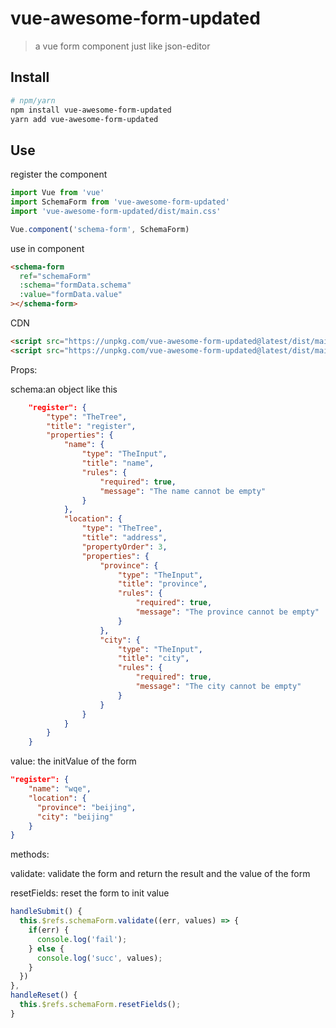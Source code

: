 # vue-awesome-form-updated

> a vue form component just like json-editor

## Install

``` bash
# npm/yarn
npm install vue-awesome-form-updated 
yarn add vue-awesome-form-updated
```

## Use

register the component
``` js
import Vue from 'vue'
import SchemaForm from 'vue-awesome-form-updated'
import 'vue-awesome-form-updated/dist/main.css'

Vue.component('schema-form', SchemaForm)
```

use in component
```html
<schema-form
  ref="schemaForm"
  :schema="formData.schema"
  :value="formData.value"
></schema-form>
```

CDN
```html
<script src="https://unpkg.com/vue-awesome-form-updated@latest/dist/main.js"></script>
<script src="https://unpkg.com/vue-awesome-form-updated@latest/dist/main.css"></script>
```

Props:

schema:an object like this

```json
    "register": {
        "type": "TheTree",
        "title": "register",
        "properties": {
            "name": {
                "type": "TheInput",
                "title": "name",
                "rules": {
                    "required": true,
                    "message": "The name cannot be empty"
                }
            },
            "location": {
                "type": "TheTree",
                "title": "address",
                "propertyOrder": 3,
                "properties": {
                    "province": {
                        "type": "TheInput",
                        "title": "province",
                        "rules": {
                            "required": true,
                            "message": "The province cannot be empty"
                        }
                    },
                    "city": {
                        "type": "TheInput",
                        "title": "city",
                        "rules": {
                            "required": true,
                            "message": "The city cannot be empty"
                        }
                    }
                }
            }
        }
    }
```

value: the initValue of the form

```json
"register": {
    "name": "wqe",
    "location": {
      "province": "beijing",
      "city": "beijing"
    }
}
```

methods:

validate: validate the form and return the result and the value of the form

resetFields: reset the form to init value

```js
handleSubmit() {
  this.$refs.schemaForm.validate((err, values) => {
    if(err) {
      console.log('fail');
    } else {
      console.log('succ', values);
    }
  })
},
handleReset() {
  this.$refs.schemaForm.resetFields();
}
```
